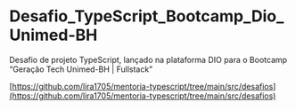 # Desafio_TypeScript_Bootcamp_Dio_Unimed-BH

Desafio de projeto TypeScript, lançado na plataforma DIO para o Bootcamp “Geração Tech Unimed-BH | Fullstack”

[https://github.com/lira1705/mentoria-typescript/tree/main/src/desafios](https://github.com/lira1705/mentoria-typescript/tree/main/src/desafios)
